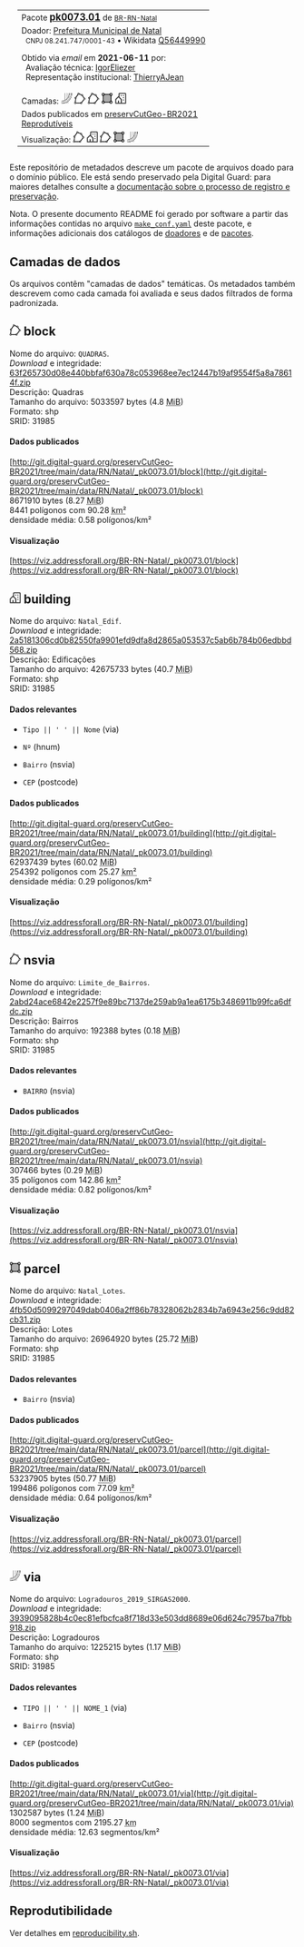 <aside>
<table align="right" style="padding: 1em">
<tr><td>Pacote <a target="_git" title="link canônico para o git deste pacote" href="http://git.digital-guard.org/preserv-BR/blob/main/data/RN/Natal/_pk0073.01"><big><b>pk0073.01</b></big></a> de <small><a target="_osmcodes" title="Jurisdição" href="https://osm.codes/BR-RN-Natal">BR-RN-Natal</a></small>
</td></tr>
<tr><td>
Doador: <a rel="external" target="_doador" href="https://www.natal.rn.gov.br/">Prefeitura Municipal de Natal</a>
<br/>&nbsp; <small>CNPJ 08.241.747/0001-43</small> • Wikidata <a rel="external" target="_doador" title="link descritor Wikidata do doador" href="https://www.wikidata.org/wiki/Q56449990">Q56449990</a></small><br/>

Obtido via <i>email</i> em <b>2021-06-11</b> por:
<br/>&nbsp; Avaliação técnica: <a rel="external" target="_gitPerson" title="usuário Git" href="https://github.com/IgorEliezer">IgorEliezer</a>
<br/>&nbsp; Representação institucional: <a rel="external" target="_gitPerson" title="usuário Git" href="https://github.com/ThierryAJean">ThierryAJean</a><br/>
</td></tr>
<tr><td>Camadas: <a title="via" href="#-via"><img src="https://raw.githubusercontent.com/digital-guard/preserv/main/docs/assets/layerIcon-via.png" alt="via" width="20"/></a> <a title="block" href="#-block"><img src="https://raw.githubusercontent.com/digital-guard/preserv/main/docs/assets/layerIcon-block.png" alt="block" width="20"/></a> <a title="nsvia" href="#-nsvia"><img src="https://raw.githubusercontent.com/digital-guard/preserv/main/docs/assets/layerIcon-nsvia.png" alt="nsvia" width="20"/></a> <a title="parcel" href="#-parcel"><img src="https://raw.githubusercontent.com/digital-guard/preserv/main/docs/assets/layerIcon-parcel.png" alt="parcel" width="20"/></a> <a title="building" href="#-building"><img src="https://raw.githubusercontent.com/digital-guard/preserv/main/docs/assets/layerIcon-building.png" alt="building" width="20"/></a> </td></tr>
<tr><td>Dados publicados em <a href="http://git.digital-guard.org/preservCutGeo-BR2021/tree/main/data/RN/Natal/_pk0073.01">preservCutGeo-BR2021</a><br/><a href="#reprodutibilidade">Reprodutíveis</a></td></tr>
<tr><td>Visualização: <a title="block" href="https://viz.addressforall.org/BR-RN-Natal/_pk0073.01/block"><img src="https://raw.githubusercontent.com/digital-guard/preserv/main/docs/assets/layerIcon-block.png" alt="block" width="20"/></a> <a title="building" href="https://viz.addressforall.org/BR-RN-Natal/_pk0073.01/building"><img src="https://raw.githubusercontent.com/digital-guard/preserv/main/docs/assets/layerIcon-building.png" alt="building" width="20"/></a> <a title="nsvia" href="https://viz.addressforall.org/BR-RN-Natal/_pk0073.01/nsvia"><img src="https://raw.githubusercontent.com/digital-guard/preserv/main/docs/assets/layerIcon-nsvia.png" alt="nsvia" width="20"/></a> <a title="parcel" href="https://viz.addressforall.org/BR-RN-Natal/_pk0073.01/parcel"><img src="https://raw.githubusercontent.com/digital-guard/preserv/main/docs/assets/layerIcon-parcel.png" alt="parcel" width="20"/></a> <a title="via" href="https://viz.addressforall.org/BR-RN-Natal/_pk0073.01/via"><img src="https://raw.githubusercontent.com/digital-guard/preserv/main/docs/assets/layerIcon-via.png" alt="via" width="20"/></a> </td></tr>
</table>
</aside>

<section>

Este repositório de metadados descreve um pacote de arquivos doado para o domínio público. Ele está sendo preservado pela Digital Guard: para maiores detalhes consulte a [documentação sobre o processo de registro e preservação](https://wiki.addressforall.org/doc/Documentação_Digital-guard).

Nota. O presente documento README foi gerado por software a partir das informações contidas no arquivo [`make_conf.yaml`](make_conf.yaml) deste pacote, e informações adicionais dos catálogos de [doadores](https://git.digital-guard.org/preserv-BR/blob/main/data/donor.csv) e de [pacotes](https://git.digital-guard.org/preserv-BR/blob/main/data/donatedPack.csv).

# Camadas de dados

Os arquivos contêm "camadas de dados" temáticas. Os metadados também descrevem como cada camada foi avaliada e seus dados filtrados de forma padronizada.

## <img src="https://raw.githubusercontent.com/digital-guard/preserv/main/docs/assets/layerIcon-block.png" alt="block" width="20"/> block

Nome do arquivo: `QUADRAS`.<br/>*Download* e integridade: [63f265730d08e440bbfaf630a78c053968ee7ec12447b19af9554f5a8a78614f.zip](http://dl.digital-guard.org/63f265730d08e440bbfaf630a78c053968ee7ec12447b19af9554f5a8a78614f.zip)<br/>Descrição: Quadras<br/>Tamanho do arquivo: 5033597 bytes (4.8 <abbr title="mebibyte">MiB</abbr>)<br/>Formato: shp<br/>SRID: 31985

#### Dados publicados
[http://git.digital-guard.org/preservCutGeo-BR2021/tree/main/data/RN/Natal/_pk0073.01/block](http://git.digital-guard.org/preservCutGeo-BR2021/tree/main/data/RN/Natal/_pk0073.01/block)<br/>8671910 bytes (8.27 <abbr title="mebibyte">MiB</abbr>)<br/>8441 polígonos com 90.28 <abbr title="quilômetros quadrados">km²</abbr><br/>densidade média: 0.58 polígonos/km²

#### Visualização
[https://viz.addressforall.org/BR-RN-Natal/_pk0073.01/block](https://viz.addressforall.org/BR-RN-Natal/_pk0073.01/block)
## <img src="https://raw.githubusercontent.com/digital-guard/preserv/main/docs/assets/layerIcon-building.png" alt="building" width="20"/> building

Nome do arquivo: `Natal_Edif`.<br/>*Download* e integridade: [2a5181306cd0b82550fa9901efd9dfa8d2865a053537c5ab6b784b06edbbd568.zip](http://dl.digital-guard.org/2a5181306cd0b82550fa9901efd9dfa8d2865a053537c5ab6b784b06edbbd568.zip)<br/>Descrição: Edificações<br/>Tamanho do arquivo: 42675733 bytes (40.7 <abbr title="mebibyte">MiB</abbr>)<br/>Formato: shp<br/>SRID: 31985

#### Dados relevantes
* `Tipo || ' ' || Nome` (via)

* `Nº` (hnum)

* `Bairro` (nsvia)

* `CEP` (postcode)

#### Dados publicados
[http://git.digital-guard.org/preservCutGeo-BR2021/tree/main/data/RN/Natal/_pk0073.01/building](http://git.digital-guard.org/preservCutGeo-BR2021/tree/main/data/RN/Natal/_pk0073.01/building)<br/>62937439 bytes (60.02 <abbr title="mebibyte">MiB</abbr>)<br/>254392 polígonos com 25.27 <abbr title="quilômetros quadrados">km²</abbr><br/>densidade média: 0.29 polígonos/km²

#### Visualização
[https://viz.addressforall.org/BR-RN-Natal/_pk0073.01/building](https://viz.addressforall.org/BR-RN-Natal/_pk0073.01/building)
## <img src="https://raw.githubusercontent.com/digital-guard/preserv/main/docs/assets/layerIcon-nsvia.png" alt="nsvia" width="20"/> nsvia

Nome do arquivo: `Limite_de_Bairros`.<br/>*Download* e integridade: [2abd24ace6842e2257f9e89bc7137de259ab9a1ea6175b3486911b99fca6dfdc.zip](http://dl.digital-guard.org/2abd24ace6842e2257f9e89bc7137de259ab9a1ea6175b3486911b99fca6dfdc.zip)<br/>Descrição: Bairros<br/>Tamanho do arquivo: 192388 bytes (0.18 <abbr title="mebibyte">MiB</abbr>)<br/>Formato: shp<br/>SRID: 31985

#### Dados relevantes
* `BAIRRO` (nsvia)

#### Dados publicados
[http://git.digital-guard.org/preservCutGeo-BR2021/tree/main/data/RN/Natal/_pk0073.01/nsvia](http://git.digital-guard.org/preservCutGeo-BR2021/tree/main/data/RN/Natal/_pk0073.01/nsvia)<br/>307466 bytes (0.29 <abbr title="mebibyte">MiB</abbr>)<br/>35 polígonos com 142.86 <abbr title="quilômetros quadrados">km²</abbr><br/>densidade média: 0.82 polígonos/km²

#### Visualização
[https://viz.addressforall.org/BR-RN-Natal/_pk0073.01/nsvia](https://viz.addressforall.org/BR-RN-Natal/_pk0073.01/nsvia)
## <img src="https://raw.githubusercontent.com/digital-guard/preserv/main/docs/assets/layerIcon-parcel.png" alt="parcel" width="20"/> parcel

Nome do arquivo: `Natal_Lotes`.<br/>*Download* e integridade: [4fb50d5099297049dab0406a2ff86b78328062b2834b7a6943e256c9dd82cb31.zip](http://dl.digital-guard.org/4fb50d5099297049dab0406a2ff86b78328062b2834b7a6943e256c9dd82cb31.zip)<br/>Descrição: Lotes<br/>Tamanho do arquivo: 26964920 bytes (25.72 <abbr title="mebibyte">MiB</abbr>)<br/>Formato: shp<br/>SRID: 31985

#### Dados relevantes
* `Bairro` (nsvia)

#### Dados publicados
[http://git.digital-guard.org/preservCutGeo-BR2021/tree/main/data/RN/Natal/_pk0073.01/parcel](http://git.digital-guard.org/preservCutGeo-BR2021/tree/main/data/RN/Natal/_pk0073.01/parcel)<br/>53237905 bytes (50.77 <abbr title="mebibyte">MiB</abbr>)<br/>199486 polígonos com 77.09 <abbr title="quilômetros quadrados">km²</abbr><br/>densidade média: 0.64 polígonos/km²

#### Visualização
[https://viz.addressforall.org/BR-RN-Natal/_pk0073.01/parcel](https://viz.addressforall.org/BR-RN-Natal/_pk0073.01/parcel)
## <img src="https://raw.githubusercontent.com/digital-guard/preserv/main/docs/assets/layerIcon-via.png" alt="via" width="20"/> via

Nome do arquivo: `Logradouros_2019_SIRGAS2000`.<br/>*Download* e integridade: [3939095828b4c0ec81efbcfca8f718d33e503dd8689e06d624c7957ba7fbb918.zip](http://dl.digital-guard.org/3939095828b4c0ec81efbcfca8f718d33e503dd8689e06d624c7957ba7fbb918.zip)<br/>Descrição: Logradouros<br/>Tamanho do arquivo: 1225215 bytes (1.17 <abbr title="mebibyte">MiB</abbr>)<br/>Formato: shp<br/>SRID: 31985

#### Dados relevantes
* `TIPO || ' ' || NOME_1` (via)

* `Bairro` (nsvia)

* `CEP` (postcode)

#### Dados publicados
[http://git.digital-guard.org/preservCutGeo-BR2021/tree/main/data/RN/Natal/_pk0073.01/via](http://git.digital-guard.org/preservCutGeo-BR2021/tree/main/data/RN/Natal/_pk0073.01/via)<br/>1302587 bytes (1.24 <abbr title="mebibyte">MiB</abbr>)<br/>8000 segmentos com 2195.27 <abbr title="quilômetros">km</abbr><br/>densidade média: 12.63 segmentos/km²

#### Visualização
[https://viz.addressforall.org/BR-RN-Natal/_pk0073.01/via](https://viz.addressforall.org/BR-RN-Natal/_pk0073.01/via)

</section>
<section>

# Reprodutibilidade

Ver detalhes em [reproducibility.sh](reproducibility.sh).

</section>


